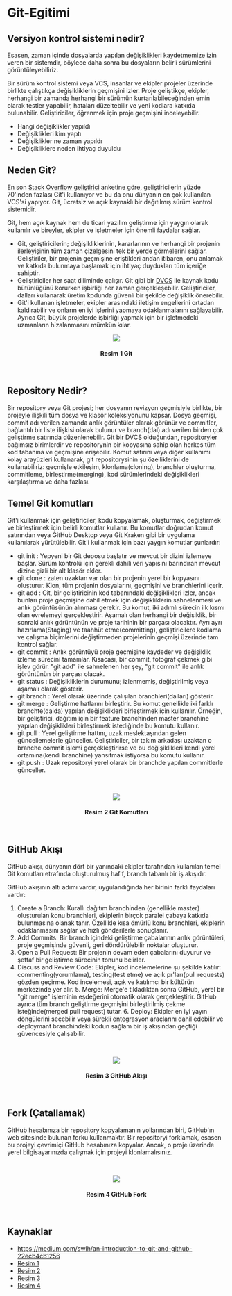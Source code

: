# Git-Egitimi

## Versiyon kontrol sistemi nedir?

Esasen, zaman içinde dosyalarda yapılan değişiklikleri kaydetmemize izin veren bir sistemdir, böylece daha sonra bu dosyaların belirli sürümlerini görüntüleyebiliriz.

Bir sürüm kontrol sistemi veya VCS, insanlar ve ekipler projeler üzerinde birlikte çalıştıkça değişikliklerin geçmişini izler. Proje geliştikçe, ekipler, herhangi bir zamanda herhangi bir sürümün kurtarılabileceğinden emin olarak testler yapabilir, hataları düzeltebilir ve yeni kodlara katkıda bulunabilir. Geliştiriciler, öğrenmek için proje geçmişini inceleyebilir.
- Hangi değişiklikler yapıldı 
- Değişiklikleri kim yaptı 
- Değişiklikler ne zaman yapıldı 
- Değişikliklere neden ihtiyaç duyuldu

## Neden Git?

En son [Stack Overflow geliştirici][0] anketine göre, geliştiricilerin yüzde 70'inden fazlası Git'i kullanıyor ve bu da onu dünyanın en çok kullanılan VCS'si yapıyor. Git, ücretsiz ve açık kaynaklı bir dağıtılmış sürüm kontrol sistemidir.

Git, hem açık kaynak hem de ticari yazılım geliştirme için yaygın olarak kullanılır ve bireyler, ekipler ve işletmeler için önemli faydalar sağlar.

- Git, geliştiricilerin; değişikliklerinin, kararlarının ve herhangi bir projenin ilerleyişinin tüm zaman çizelgesini tek bir yerde görmelerini sağlar. Geliştiriler, bir projenin geçmişine eriştikleri andan itibaren, onu anlamak ve katkıda bulunmaya başlamak için ihtiyaç duydukları tüm içeriğe sahiptir.
- Geliştiriciler her saat diliminde çalışır. Git gibi bir [DVCS][1] ile kaynak kodu bütünlüğünü korurken işbirliği her zaman gerçekleşebilir. Geliştiriciler, dalları kullanarak üretim kodunda güvenli bir şekilde değişiklik önerebilir.
- Git'i kullanan işletmeler, ekipler arasındaki iletişim engellerini ortadan kaldırabilir ve onların en iyi işlerini yapmaya odaklanmalarını sağlayabilir. Ayrıca Git, büyük projelerde işbirliği yapmak için bir işletmedeki uzmanların hizalanmasını mümkün kılar.

<p align="center">
  <img src="https://user-images.githubusercontent.com/58858983/161418452-434fd705-2cda-4d0b-9f9d-d5fa6e016692.png">
  <h4 align="center">Resim 1 Git</h4>
</p>
<br>

## Repository Nedir?
Bir repository veya Git projesi; her dosyanın revizyon geçmişiyle birlikte, bir projeyle ilişkili tüm dosya ve klasör koleksiyonunu kapsar. Dosya geçmişi, commit adı verilen zamanda anlık görüntüler olarak görünür ve commitler, bağlantılı bir liste ilişkisi olarak bulunur ve branch(dal) adı verilen birden çok geliştirme satırında düzenlenebilir. Git bir DVCS olduğundan, repositoryler bağımsız birimlerdir ve repositorynin bir kopyasına sahip olan herkes tüm kod tabanına ve geçmişine erişebilir. Komut satırını veya diğer kullanımı kolay arayüzleri kullanarak, git repositorysinin şu özelliklerini de kullanabiliriz: geçmişle etkileşim, klonlama(cloning), branchler oluşturma, commitleme, birleştirme(merging), kod sürümlerindeki değişiklikleri karşılaştırma ve daha fazlası.

## Temel Git komutları
Git'i kullanmak için geliştiriciler, kodu kopyalamak, oluşturmak, değiştirmek ve birleştirmek için belirli komutlar kullanır. Bu komutlar doğrudan komut satırından veya GitHub Desktop veya Git Kraken gibi bir uygulama kullanılarak yürütülebilir. Git'i kullanmak için bazı yaygın komutlar şunlardır:

- git init : Yepyeni bir Git deposu başlatır ve mevcut bir dizini izlemeye başlar. Sürüm kontrolü için gerekli dahili veri yapısını barındıran mevcut dizine gizli bir alt klasör ekler.
- git clone : zaten uzaktan var olan bir projenin yerel bir kopyasını oluşturur. Klon, tüm projenin dosyalarını, geçmişini ve branchlerini içerir.
- git add : Git, bir geliştiricinin kod tabanındaki değişiklikleri izler, ancak bunları proje geçmişine dahil etmek için değişikliklerin sahnelenmesi ve anlık görüntüsünün alınması gerekir. Bu komut, iki adımlı sürecin ilk kısmı olan evrelemeyi gerçekleştirir. Aşamalı olan herhangi bir değişiklik, bir sonraki anlık görüntünün ve proje tarihinin bir parçası olacaktır. Ayrı ayrı hazırlama(Staging) ve taahhüt etme(committing), geliştiricilere kodlama ve çalışma biçimlerini değiştirmeden projelerinin geçmişi üzerinde tam kontrol sağlar.
- git commit : Anlık görüntüyü proje geçmişine kaydeder ve değişiklik izleme sürecini tamamlar. Kısacası, bir commit, fotoğraf çekmek gibi işlev görür. "git add" ile sahnelenen her şey, "git commit" ile anlık görüntünün bir parçası olacak.
- git status : Değişikliklerin durumunu; izlenmemiş, değiştirilmiş veya aşamalı olarak gösterir.
- git branch : Yerel olarak üzerinde çalışılan branchleri(dalları) gösterir.
- git merge : Geliştirme hatlarını birleştirir. Bu komut genellikle iki farklı branchte(dalda) yapılan değişiklikleri birleştirmek için kullanılır. Örneğin, bir geliştirici, dağıtım için bir feature branchinden master branchine yapılan değişiklikleri birleştirmek istediğinde bu komutu kullanır.
- git pull : Yerel geliştirme hattını, uzak meslektaşından gelen güncellemelerle günceller. Geliştiriciler, bir takım arkadaşı uzaktan o branche commit işlemi gerçekleştirirse ve bu değişiklikleri kendi yerel ortamına(kendi branchine) yansıtmak istiyorsa bu komutu kullanır.
- git push : Uzak repositoryi yerel olarak bir branchde yapılan commitlerle günceller.

<br>
<p align="center">
  <img src="https://user-images.githubusercontent.com/58858983/161419539-f6ff58b7-99cf-4124-b88a-830c785abfbd.png">
  <h4 align="center">Resim 2 Git Komutları</h4>
</p>
<br>

## GitHub Akışı
GitHub akışı, dünyanın dört bir yanındaki ekipler tarafından kullanılan temel Git komutları etrafında oluşturulmuş hafif, branch tabanlı bir iş akışıdır.

GitHub akışının altı adımı vardır, uygulandığında her birinin farklı faydaları vardır:

1. Create a Branch:  Kurallı dağıtım branchinden (genellikle master) oluşturulan konu branchleri, ekiplerin birçok paralel çabaya katkıda bulunmasına olanak tanır. Özellikle kısa ömürlü konu branchleri, ekiplerin odaklanmasını sağlar ve hızlı gönderilerle sonuçlanır.
2. Add Commits: Bir branch içindeki geliştirme çabalarının anlık görüntüleri, proje geçmişinde güvenli, geri döndürülebilir noktalar oluşturur.
3. Open a Pull Request: Bir projenin devam eden çabalarını duyurur ve şeffaf bir geliştirme sürecinin tonunu belirler.
4. Discuss and Review Code: Ekipler, kod incelemelerine şu şekilde katılır: commenting(yorumlama), testing(test etme) ve açık pr'ları(pull requests) gözden geçirme.  Kod incelemesi, açık ve katılımcı bir kültürün merkezinde yer alır.
5. Merge: Merge'e tıkladıktan sonra GitHub, yerel bir "git merge" işleminin eşdeğerini otomatik olarak gerçekleştirir. GitHub ayrıca tüm branch geliştirme geçmişini birleştirilmiş çekme isteğinde(merged pull request) tutar.
6. Deploy: Ekipler en iyi yayın döngülerini seçebilir veya sürekli entegrasyon araçlarını dahil edebilir ve deploymant branchindeki kodun sağlam bir iş akışından geçtiği güvencesiyle çalışabilir.

<br>
<p align="center">
  <img src="https://user-images.githubusercontent.com/58858983/161420029-265ecef2-e5cd-4e49-9853-fc738cbd0458.png">
  <h4 align="center">Resim 3 GitHub Akışı</h4>
</p>
<br>


## Fork (Çatallamak)
GitHub hesabınıza bir repository kopyalamanın yollarından biri, GitHub'ın web sitesinde bulunan forku kullanmaktır. Bir repositoryi forklamak, esasen bu projeyi çevrimiçi GitHub hesabınıza kopyalar. Ancak, o proje üzerinde yerel bilgisayarınızda çalışmak için projeyi klonlamalısınız.

<br>
<p align="center">
  <img src="https://user-images.githubusercontent.com/58858983/161420121-d6230aaa-57e4-46e8-8ccd-9f51b472be67.png">
  <h4 align="center">Resim 4 GitHub Fork</h4>
</p>
<br>


## Kaynaklar
- https://medium.com/swlh/an-introduction-to-git-and-github-22ecb4cb1256
- [Resim 1][3]
- [Resim 2][4]
- [Resim 3][5]
- [Resim 4][6]

[0]: https://insights.stackoverflow.com/survey/2017#technology
[1]: https://en.wikipedia.org/wiki/Distributed_version_control
[3]: https://www.hostinger.web.tr/rehberler/github-kullanimi-basit-git-komutlari
[4]: https://www.reddit.com/r/github/comments/gf27aa/git_commands_hope_it_helps_you_source_igmlindia/
[5]: https://gaboesquivel.com/blog/2018/recommendations-to-enhance-your-github-flow/
[6]: https://medium.com/swlh/an-introduction-to-git-and-github-22ecb4cb1256

